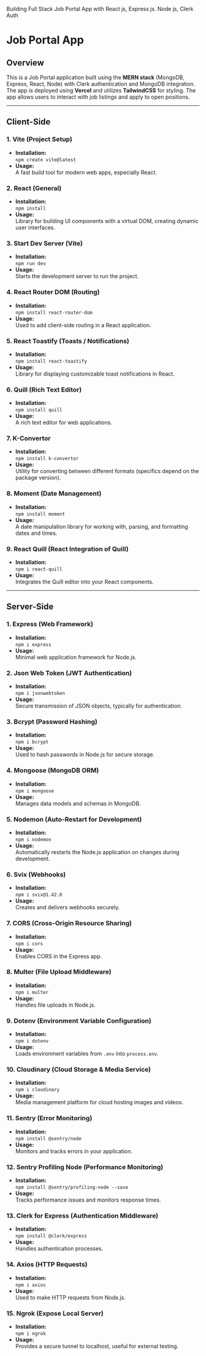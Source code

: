 Building Full Stack Job Portal App with React js, Express js. Node js, Clerk Auth

# Job Portal App

## Overview
This is a Job Portal application built using the **MERN stack** (MongoDB, Express, React, Node) with Clerk authentication and MongoDB integration. The app is deployed using **Vercel** and utilizes **TailwindCSS** for styling. The app allows users to interact with job listings and apply to open positions.

---

## Client-Side

### 1. **Vite (Project Setup)**
- **Installation:**  
  `npm create vite@latest`
- **Usage:**  
  A fast build tool for modern web apps, especially React.

### 2. **React (General)**
- **Installation:**  
  `npm install`
- **Usage:**  
  Library for building UI components with a virtual DOM, creating dynamic user interfaces.

### 3. **Start Dev Server (Vite)**
- **Installation:**  
  `npm run dev`
- **Usage:**  
  Starts the development server to run the project.

### 4. **React Router DOM (Routing)**
- **Installation:**  
  `npm install react-router-dom`
- **Usage:**  
  Used to add client-side routing in a React application.

### 5. **React Toastify (Toasts / Notifications)**
- **Installation:**  
  `npm install react-toastify`
- **Usage:**  
  Library for displaying customizable toast notifications in React.

### 6. **Quill (Rich Text Editor)**
- **Installation:**  
  `npm install quill`
- **Usage:**  
  A rich text editor for web applications.

### 7. **K-Convertor**
- **Installation:**  
  `npm install k-convertor`
- **Usage:**  
  Utility for converting between different formats (specifics depend on the package version).

### 8. **Moment (Date Management)**
- **Installation:**  
  `npm install moment`
- **Usage:**  
  A date manipulation library for working with, parsing, and formatting dates and times.

### 9. **React Quill (React Integration of Quill)**
- **Installation:**  
  `npm i react-quill`
- **Usage:**  
  Integrates the Quill editor into your React components.

---

## Server-Side

### 1. **Express (Web Framework)**
- **Installation:**  
  `npm i express`
- **Usage:**  
  Minimal web application framework for Node.js.

### 2. **Json Web Token (JWT Authentication)**
- **Installation:**  
  `npm i jsonwebtoken`
- **Usage:**  
  Secure transmission of JSON objects, typically for authentication.

### 3. **Bcrypt (Password Hashing)**
- **Installation:**  
  `npm i bcrypt`
- **Usage:**  
  Used to hash passwords in Node.js for secure storage.

### 4. **Mongoose (MongoDB ORM)**
- **Installation:**  
  `npm i mongoose`
- **Usage:**  
  Manages data models and schemas in MongoDB.

### 5. **Nodemon (Auto-Restart for Development)**
- **Installation:**  
  `npm i nodemon`
- **Usage:**  
  Automatically restarts the Node.js application on changes during development.

### 6. **Svix (Webhooks)**
- **Installation:**  
  `npm i svix@1.42.0`
- **Usage:**  
  Creates and delivers webhooks securely.

### 7. **CORS (Cross-Origin Resource Sharing)**
- **Installation:**  
  `npm i cors`
- **Usage:**  
  Enables CORS in the Express app.

### 8. **Multer (File Upload Middleware)**
- **Installation:**  
  `npm i multer`
- **Usage:**  
  Handles file uploads in Node.js.

### 9. **Dotenv (Environment Variable Configuration)**
- **Installation:**  
  `npm i dotenv`
- **Usage:**  
  Loads environment variables from `.env` into `process.env`.

### 10. **Cloudinary (Cloud Storage & Media Service)**
- **Installation:**  
  `npm i cloudinary`
- **Usage:**  
  Media management platform for cloud hosting images and videos.

### 11. **Sentry (Error Monitoring)**
- **Installation:**  
  `npm install @sentry/node`
- **Usage:**  
  Monitors and tracks errors in your application.

### 12. **Sentry Profiling Node (Performance Monitoring)**
- **Installation:**  
  `npm install @sentry/profiling-node --save`
- **Usage:**  
  Tracks performance issues and monitors response times.

### 13. **Clerk for Express (Authentication Middleware)**
- **Installation:**  
  `npm install @clerk/express`
- **Usage:**  
  Handles authentication processes.

### 14. **Axios (HTTP Requests)**
- **Installation:**  
  `npm i axios`
- **Usage:**  
  Used to make HTTP requests from Node.js.

### 15. **Ngrok (Expose Local Server)**
- **Installation:**  
  `npm i ngrok`
- **Usage:**  
  Provides a secure tunnel to localhost, useful for external testing.

